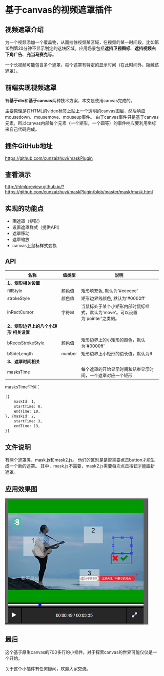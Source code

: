 # 基于canvas的视频遮罩插件

## 视频遮罩介绍

为一个视频添加一个覆盖物，从而挡住视频某区域，在视频的某一时间段，比如第10到第20分钟不显示划定的这块区域。应用场景包括**遮挡卫视图标**、**遮挡视频右下角广告**、**充当马赛克**等。

一个长视频可能包含多个遮罩，每个遮罩有特定的显示时间（在此时间外，隐藏该遮罩）。

## 前端实现视频遮罩

有**基于div**和**基于canvas**两种技术方案，本文是使用canvas完成的。

主要原理是在HTML的video标签上贴上一个透明的canvas图层，然后响应mousedown、mousemove、mouseup事件。
由于canvas事件只是基于canvas元素，所以canvas内部每个元素（一个矩形，一个圆等）的事件响应要利用坐标来自己代码完成。

## 插件GitHub地址

https://github.com/cunzaizhuyi/maskPlugin

## 查看演示

http://htmlpreview.github.io/?https://github.com/cunzaizhuyi/maskPlugin/blob/master/mask/mask.html

## 实现的功能点
* 画遮罩（矩形）
* 设置遮罩样式（提供API）
* 遮罩移动
* 遮罩缩放
* canvas上鼠标样式变换

## API

|名称|值类型|说明|
|--|--|--|
|**1、矩形相关设置**|||
|fillStyle|颜色值|矩形填充色, 默认为'#eeeeee'|
|strokeStyle|颜色值|矩形边界线颜色, 默认为'#0000ff'|
|inRectCursor|字符串|当鼠标处于某个小矩形内部时鼠标样式，默认为'move'。可以设置为'pointer'之类的。|
|**2、矩形边界上的八个小矩形 相关设置**|||
|bRectsStrokeStyle|颜色值|矩形边界上的小矩形的颜色，默认为'#0000ff'|
|bSideLength|number|矩形边界上小矩形的边长值，默认为6|
|**3、遮罩时间相关**|||
|masksTime||每个遮罩的开始显示时间和结束显示时间，一个遮罩对应一个矩形|

masksTime举例：
```
[{
    maskId: 1,
    startTime: 0,
    endTime: 10,
}, {maskId: 2,
    startTime: 3,
    endTime: 13,
}]
```
## 文件说明

有两个遮罩类，mask.js和mask2.js。
他们的区别是是否需要点击button才能生成一个新的遮罩。
其中，mask.js不需要，mask2.js需要每次点击按钮才能画新遮罩。

## 应用效果图

![](https://github.com/cunzaizhuyi/blog-assets/blob/master/nledit/mask2.png?raw=true)

## 最后

这个基于原生canvas的700多行的小插件，对于探索canvas的世界可能仅仅是一个开始。

关于这个小插件有任何疑问，欢迎大家交流。




